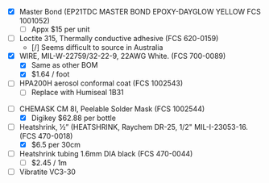 - [x] Master Bond (EP21TDC MASTER BOND EPOXY-DAYGLOW YELLOW FCS 1001052)
	- [ ] Appx $15 per unit
- [ ] Loctite 315, Thermally conductive adhesive (FCS 620-0159)
	- [/] Seems difficult to source in Australia
- [x] WIRE, MIL-W-22759/32-22-9, 22AWG White. (FCS 700-0089)
	- [x] Same as other BOM
	- [x] $1.64 / foot
- [ ] HPA200H aerosol conformal coat (FCS 1002543)
	- [ ] Replace with Humiseal 1B31
* [ ] CHEMASK CM 8I, Peelable Solder Mask (FCS 1002544)
	* [x] Digikey $62.88 per bottle
* [ ] Heatshrink, ½” (HEATSHRINK, Raychem DR-25, 1/2" MIL-I-23053-16. (FCS 470-0018)
	* [x] $6.5 per 30cm
* [ ] Heatshrink tubing 1.6mm DIA black (FCS 470-0044)
	* [ ] $2.45 / 1m
* [ ] Vibratite VC3-30